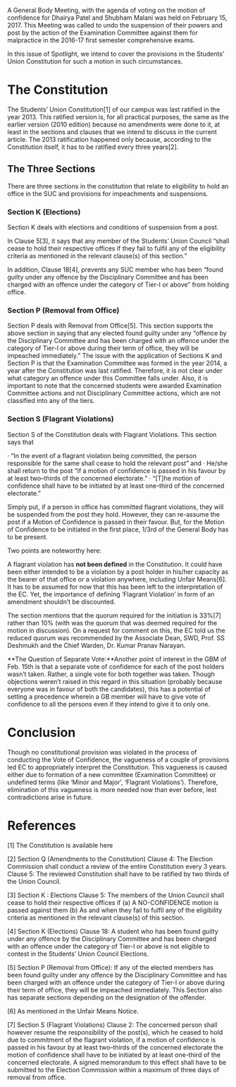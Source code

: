 <!-- TITLE: Constitution and Confidence -->

A General Body Meeting, with the agenda of voting on the motion of confidence for Dhairya Patel and Shubham Malani was held on February 15, 2017. This Meeting was called to undo the suspension of their powers and post by the action of the Examination Committee against them for malpractice in the 2016-17 first semester comprehensive exams.

In this issue of Spotlight, we intend to cover the provisions in the Students’ Union Constitution for such a motion in such circumstances.



# The Constitution
The Students’ Union Constitution[1] of our campus was last ratified in the year 2013. This ratified version is, for all practical purposes, the same as the earlier version (2010 edition) because no amendments were done to it, at least in the sections and clauses that we intend to discuss in the current article. The 2013 ratification happened only because, according to the Constitution itself, it has to be ratified every three years[2].

## The Three Sections

There are three sections in the constitution that relate to eligibility to hold an office in the SUC and provisions for impeachments and suspensions.


### Section K (Elections)

Section K deals with elections and conditions of suspension from a post.

In Clause 5[3], it says that any member of the Students’ Union Council “shall cease to hold their respective offices if they fail to fulfil any of the eligibility criteria as mentioned in the relevant clause(s) of this section.”

In addition, Clause 18[4], prevents any SUC member who has been “found guilty under any offence by the Disciplinary Committee and has been charged with an offence under the category of Tier-I or above” from holding office.


### Section P (Removal from Office)

Section P deals with Removal from Office[5]. This section supports the above section in saying that any elected found guilty under any “offence by the Disciplinary Committee and has been charged with an offence under the category of Tier-I or above during their term of office, they will be impeached immediately.”
The issue with the application of Sections K and Section P is that the Examination Committee was formed in the year 2014, a year after the Constitution was last ratified. Therefore, it is not clear under what category an offence under this Committee falls under. Also, it is important to note that the concerned students were awarded Examination Committee actions and not Disciplinary Committee actions, which are not classified into any of the tiers.


### Section S (Flagrant Violations)

Section S of the Constitution deals with Flagrant Violations. This section says that

· “In the event of a flagrant violation being committed, the person responsible for the same shall cease to hold the relevant post” and
· He/she shall return to the post “if a motion of confidence is passed in his favour by at least two–thirds of the concerned electorate.”
· “[T]he motion of confidence shall have to be initiated by at least one-third of the concerned electorate.”

Simply put, if a person in office has committed flagrant violations, they will be suspended from the post they hold. However, they can re-assume the post if a Motion of Confidence is passed in their favour. But, for the Motion of Confidence to be initiated in the first place, 1/3rd of the General Body has to be present.


Two points are noteworthy here: 

A flagrant violation has **not been defined** in the Constitution. It could have been either intended to be a violation by a post holder in his/her capacity as the bearer of that office or a violation anywhere, including Unfair Means[6]. It has to be assumed for now that this has been left to the interpretation of the EC. Yet, the importance of defining ‘Flagrant Violation’ in form of an amendment shouldn’t be discounted.

The section mentions that the quorum required for the initiation is 33%[7] rather than 10% (with was the quorum that was deemed required for the motion in discussion). On a request for comment on this, the EC told us the reduced quorum was recommended by the Associate Dean, SWD, Prof. SS Deshmukh and the Chief Warden, Dr. Kumar Pranav Narayan.

**The Question of Separate Vote:**Another point of interest in the GBM of Feb. 15th is that a separate vote of confidence for each of the post holders wasn’t taken. Rather, a single vote for both together was taken. Though objections weren’t raised in this regard in this situation (probably because everyone was in favour of both the candidates), this has a potential of setting a precedence wherein a GB member will have to give vote of confidence to all the persons even if they intend to give it to only one.

# Conclusion
Though no constitutional provision was violated in the process of conducting the Vote of Confidence, the vagueness of a couple of provisions led EC to appropriately interpret the Constitution. This vagueness is caused either due to formation of a new committee (Examination Committee) or undefined terms (like ‘Minor and Major’, ‘Flagrant Violations’). Therefore, elimination of this vagueness is more needed now than ever before, lest contradictions arise in future.

# References

[1] The Constitution is available here

[2] Section Q (Amendments to the Constitution)
Clause 4: The Election Commission shall conduct a review of the entire Constitution every 3 years.
Clause 5: The reviewed Constitution shall have to be ratified by two thirds of the Union Council.

[3] Section K : Elections Clause 5: The members of the Union Council shall cease to hold their respective offices if (a) A NO-CONFIDENCE motion is passed against them (b) As and when they fail to fulfil any of the eligibility criteria as mentioned in the relevant clause(s) of this section.

[4] Section K (Elections) Clause 18: A student who has been found guilty under any offence by the Disciplinary Committee and has been charged with an offence under the category of Tier-I or above is not eligible to contest in the Students’ Union Council Elections.

[5] Section P (Removal from Office): If any of the elected members has been found guilty under any offence by the Disciplinary Committee and has been charged with an offence under the category of Tier-I or above during their term of office, they will be impeached immediately. This Section also has separate sections depending on the designation of the offender.

[6] As mentioned in the Unfair Means Notice.

[7] Section S (Flagrant Violations) Clause 2: The concerned person shall however resume the responsibility of the post(s), which he ceased to hold due to commitment of the flagrant violation, if a motion of confidence is passed in his favour by at least two–thirds of the concerned electorate the motion of confidence shall have to be initiated by at least one-third of the concerned electorate. A signed memorandum to this effect shall have to be submitted to the Election Commission within a maximum of three days of removal from office.